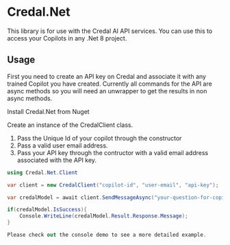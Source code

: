 # Credal.Net

This library is for use with the Credal AI API services. You can use this to access your Copilots in any .Net 8 project.

## Usage

First you need to create an API key on Credal and associate it with any trained Copilot you have created. Currently all commands for the API
are async methods so you will need an unwrapper to get the results in non async methods.

Install Credal.Net from Nuget

Create an instance of the CredalClient class.
1. Pass the Unique Id of your copilot through the constructor
1. Pass a valid user email address.
1. Pass your API key through the contructor with a valid email address associated with the API key.


```csharp
using Credal.Net.Client

var client = new CredalClient("copilot-id", "user-email", "api-key");

var credalModel = await client.SendMessageAsync("your-question-for-copilot");

if(credalModel.IsSuccess){
	Console.WriteLine(credalModel.Result.Response.Message);
}

Please check out the console demo to see a more detailed example.
